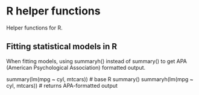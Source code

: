 # R helper functions

Helper functions for R.

## Fitting statistical models in R
When fitting models, using summaryh() instead of summary() to get APA (American Psychological Association) formatted output.

summary(lm(mpg ~ cyl, mtcars)) # base R summary()
summaryh(lm(mpg ~ cyl, mtcars)) # returns APA-formatted output
